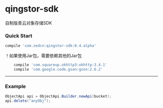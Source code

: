 # qingstor-sdk
自制版青云对象存储SDK

### Quick Start

```gradle
compile 'com.zedcn:qingstor-sdk:0.4.alpha'
```

！如果使用Jar包，需要依赖其他的Jar包

```gradle
    compile 'com.squareup.okhttp3:okhttp:3.4.1'
    compile 'com.google.code.gson:gson:2.6.2'
```

----------------------------------

### Example

```java
ObjectApi api = ObjectApi.Builder.newApi(bucket);
api.delete("anyObj");
```
